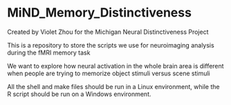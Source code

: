 # MiND_Memory_Distinctiveness
Created by Violet Zhou for the Michigan Neural Distinctiveness Project

This is a repository to store the scripts we use for neuroimaging analysis during the fMRI memory task

We want to explore how neural activation in the whole brain area is different when people are trying to memorize object stimuli versus scene stimuli

All the shell and make files should be run in a Linux environment, while the R script should be run on a Windows environment.

